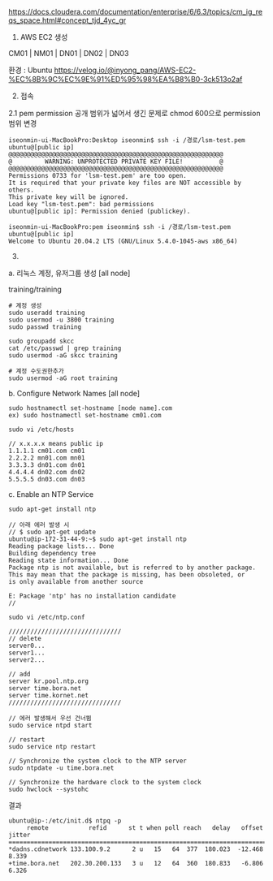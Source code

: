 
https://docs.cloudera.com/documentation/enterprise/6/6.3/topics/cm_ig_reqs_space.html#concept_tjd_4yc_gr

1. AWS EC2 생성

CM01 | NM01 | DN01 | DN02 | DN03

환경 : Ubuntu
https://velog.io/@inyong_pang/AWS-EC2-%EC%8B%9C%EC%9E%91%ED%95%98%EA%B8%B0-3ck513o2af


2. 접속

2.1 pem permission 공개 범위가 넓어서 생긴 문제로 chmod 600으로 permission 범위 변경
~~~
iseonmin-ui-MacBookPro:Desktop iseonmin$ ssh -i /경로/lsm-test.pem ubuntu@[public ip]
@@@@@@@@@@@@@@@@@@@@@@@@@@@@@@@@@@@@@@@@@@@@@@@@@@@@@@@@@@@
@         WARNING: UNPROTECTED PRIVATE KEY FILE!          @
@@@@@@@@@@@@@@@@@@@@@@@@@@@@@@@@@@@@@@@@@@@@@@@@@@@@@@@@@@@
Permissions 0733 for 'lsm-test.pem' are too open.
It is required that your private key files are NOT accessible by others.
This private key will be ignored.
Load key "lsm-test.pem": bad permissions
ubuntu@[public ip]: Permission denied (publickey).
~~~

~~~
iseonmin-ui-MacBookPro:pem iseonmin$ ssh -i /경로/lsm-test.pem ubuntu@[public ip]
Welcome to Ubuntu 20.04.2 LTS (GNU/Linux 5.4.0-1045-aws x86_64)
~~~

3. 
a. 리눅스 계정, 유저그룹 생성 [all node]

training/training
~~~
# 계정 생성
sudo useradd training
sudo usermod -u 3800 training
sudo passwd training

sudo groupadd skcc
cat /etc/passwd | grep training
sudo usermod -aG skcc training

# 계정 수도권한추가
sudo usermod -aG root training
~~~

b. Configure Network Names [all node]
~~~
sudo hostnamectl set-hostname [node name].com
ex) sudo hostnamectl set-hostname cm01.com

sudo vi /etc/hosts

// x.x.x.x means public ip
1.1.1.1 cm01.com cm01
2.2.2.2 mn01.com mn01
3.3.3.3 dn01.com dn01
4.4.4.4 dn02.com dn02
5.5.5.5 dn03.com dn03
~~~

c. Enable an NTP Service

~~~
sudo apt-get install ntp

// 아래 에러 발생 시 
// $ sudo apt-get update 
ubuntu@ip-172-31-44-9:~$ sudo apt-get install ntp
Reading package lists... Done
Building dependency tree       
Reading state information... Done
Package ntp is not available, but is referred to by another package.
This may mean that the package is missing, has been obsoleted, or
is only available from another source

E: Package 'ntp' has no installation candidate
//
~~~

~~~
sudo vi /etc/ntp.conf

///////////////////////////////
// delete
server0...
server1...
server2...

// add
server kr.pool.ntp.org
server time.bora.net
server time.kornet.net
///////////////////////////////

// 에러 발생해서 우선 건너뜀
sudo service ntpd start 

// restart
sudo service ntp restart

// Synchronize the system clock to the NTP server
sudo ntpdate -u time.bora.net

// Synchronize the hardware clock to the system clock
sudo hwclock --systohc

~~~


결과
~~~
ubuntu@ip-:/etc/init.d$ ntpq -p
     remote           refid      st t when poll reach   delay   offset  jitter
==============================================================================
*dadns.cdnetwork 133.100.9.2      2 u   15   64  377  180.023  -12.468   8.339
+time.bora.net   202.30.200.133   3 u   12   64  360  180.833   -6.806   6.326
~~~




